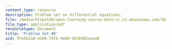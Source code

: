 ```yaml
---
content_type: resource
description: Problem set on differential equations.
file: /media/https%3A/open-learning-course-data-rc.s3.amazonaws.com/18-034-honors-differential-equations-spring-2009/97a5b2a041807d789eb95b3b982aeea6_MIT18_034s09_pset08.pdf
file_type: application/pdf
resourcetype: Document
title: 'Problem Set #8'
uid: 97a5b2a0-4180-7d78-9eb9-5b3b982aeea6
---
```

